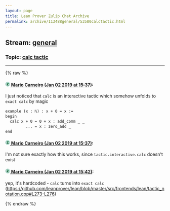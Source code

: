 ```yaml
---
layout: page
title: Lean Prover Zulip Chat Archive 
permalink: archive/113488general/53580calctactic.html
---
```


## Stream: [general](index.html)
### Topic: [calc tactic](53580calctactic.html)

---


{% raw %}
#### [![Click to go to Zulip](../../assets/img/zulip2.png) Mario Carneiro (Jan 02 2019 at 15:37)](https://leanprover.zulipchat.com/#narrow/stream/113488-general/topic/calc%20tactic/near/154178076):
I just noticed that `calc` is an interactive tactic which somehow unfolds to `exact calc` by magic
```lean
example (x : ℕ) : x + 0 = x :=
begin
  calc x + 0 = 0 + x : add_comm _ _
         ... = x : zero_add _
end
```

#### [![Click to go to Zulip](../../assets/img/zulip2.png) Mario Carneiro (Jan 02 2019 at 15:37)](https://leanprover.zulipchat.com/#narrow/stream/113488-general/topic/calc%20tactic/near/154178117):
I'm not sure exactly how this works, since `tactic.interactive.calc` doesn't exist

#### [![Click to go to Zulip](../../assets/img/zulip2.png) Mario Carneiro (Jan 02 2019 at 15:42)](https://leanprover.zulipchat.com/#narrow/stream/113488-general/topic/calc%20tactic/near/154178355):
yep, it's hardcoded - `calc` turns into `exact calc` (https://github.com/leanprover/lean/blob/master/src/frontends/lean/tactic_notation.cpp#L273-L276)


{% endraw %}

